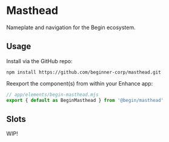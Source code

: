 # Masthead

Nameplate and navigation for the Begin ecosystem.

## Usage

Install via the GitHub repo:

```shell
npm install https://github.com/beginner-corp/masthead.git
```

Reexport the component(s) from within your Enhance app:

```js
// app/elements/begin-masthead.mjs
export { default as BeginMasthead } from '@begin/masthead'
```

## Slots

WIP!
